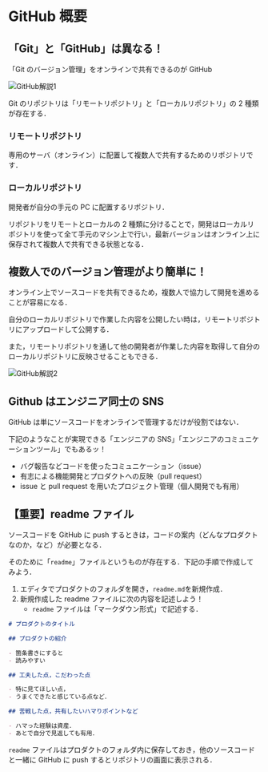 # GitHub 概要

## 「Git」と「GitHub」は異なる！

「Git のバージョン管理」をオンラインで共有できるのが GitHub

![GitHub解説1](./img/cli_git_github_01.svg)

Git のリポジトリは「リモートリポジトリ」と「ローカルリポジトリ」の 2 種類が存在する．

### リモートリポジトリ

専用のサーバ（オンライン）に配置して複数人で共有するためのリポジトリです．

### ローカルリポジトリ

開発者が自分の手元の PC に配置するリポジトリ．

リポジトリをリモートとローカルの 2 種類に分けることで，開発はローカルリポジトリを使って全て手元のマシン上で行い，最新バージョンはオンライン上に保存されて複数人で共有できる状態となる．

## 複数人でのバージョン管理がより簡単に！

オンライン上でソースコードを共有できるため，複数人で協力して開発を進めることが容易になる．

自分のローカルリポジトリで作業した内容を公開したい時は，リモートリポジトリにアップロードして公開する．

また，リモートリポジトリを通して他の開発者が作業した内容を取得して自分のローカルリポジトリに反映させることもできる．

![GitHub解説2](./img/cli_git_github_02.svg)

## Github はエンジニア同士の SNS

GitHub は単にソースコードをオンラインで管理するだけが役割ではない．

下記のようなことが実現できる「エンジニアの SNS」「エンジニアのコミュニケーションツール」でもあるッ！

- バグ報告などコードを使ったコミュニケーション（issue）
- 有志による機能開発とプロダクトへの反映（pull request）
- issue と pull request を用いたプロジェクト管理（個人開発でも有用）

## 【重要】readme ファイル

ソースコードを GitHub に push するときは，コードの案内（どんなプロダクトなのか，など）が必要となる．

そのために「`readme`」ファイルというものが存在する．下記の手順で作成してみよう．

1. エディタでプロダクトのフォルダを開き，`readme.md`を新規作成．
2. 新規作成した readme ファイルに次の内容を記述しよう！
   - `readme` ファイルは「マークダウン形式」で記述する．

```md
# プロダクトのタイトル

## プロダクトの紹介

- 箇条書きにすると
- 読みやすい

## 工夫した点，こだわった点

- 特に見てほしい点，
- うまくできたと感じている点など．

## 苦戦した点，共有したいハマりポイントなど

- ハマった経験は資産．
- あとで自分で見返しても有用．
```

`readme` ファイルはプロダクトのフォルダ内に保存しておき，他のソースコードと一緒に GitHub に push するとリポジトリの画面に表示される．
